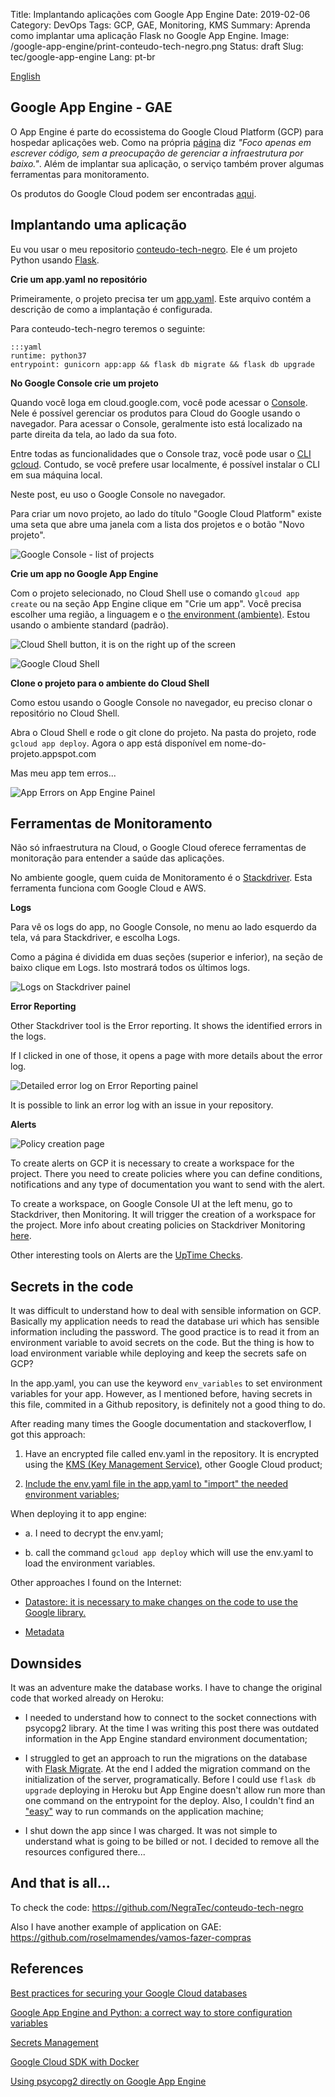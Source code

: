 Title:  Implantando aplicações com Google App Engine
Date: 2019-02-06
Category: DevOps
Tags: GCP, GAE, Monitoring, KMS
Summary: Aprenda como implantar uma aplicação Flask no Google App Engine.
Image: /google-app-engine/print-conteudo-tech-negro.png
Status: draft
Slug: tec/google-app-engine
Lang: pt-br

[English](/tec/google-app-engine-en.html)

## Google App Engine - GAE

O App Engine é parte do ecossistema do Google Cloud Platform (GCP) para hospedar aplicações web. Como na própria [página](https://cloud.google.com/appengine/) diz *"Foco apenas em escrever código, sem a preocupação de gerenciar a infraestrutura por baixo."*. Além de implantar sua aplicação, o serviço também prover algumas ferramentas para monitoramento.

Os produtos do Google Cloud podem ser encontradas [aqui](https://cloud.google.com/products/).

## Implantando uma aplicação

Eu vou usar o meu repositorio [conteudo-tech-negro](https://github.com/NegraTec/conteudo-tech-negro). Ele é um projeto Python usando [Flask](http://flask.pocoo.org/).

**Crie um app.yaml no repositório**

Primeiramente, o projeto precisa ter um  [app.yaml](https://cloud.google.com/appengine/docs/standard/go/config/appref). Este arquivo contém a descrição de como a implantação é configurada.

Para conteudo-tech-negro teremos o seguinte:

	:::yaml
	runtime: python37
	entrypoint: gunicorn app:app && flask db migrate && flask db upgrade

**No Google Console crie um projeto**

Quando você loga em cloud.google.com, você pode acessar o [Console](https://cloud.google.com/cloud-console/). Nele é possível gerenciar os produtos para Cloud do Google usando o navegador. Para acessar o Console, geralmente isto está localizado na parte direita da tela, ao lado da sua foto.

Entre todas as funcionalidades que o Console traz, você pode usar o [CLI gcloud](https://cloud.google.com/sdk/gcloud/). Contudo, se você prefere usar localmente, é possível instalar o CLI em sua máquina local.

Neste post, eu uso o Google Console no navegador.

Para criar um novo projeto, ao lado do título "Google Cloud Platform" existe uma seta que abre uma janela com a lista dos projetos e o botão "Novo projeto".

![Google Console - list of projects](../theme/images/google-app-engine/google-console-new-project.png)

**Crie um app no Google App Engine**

Com o projeto selecionado, no Cloud Shell use o comando `glcoud app create` ou na seção App Engine clique em "Crie um app". Você precisa escolher uma região, a linguagem e o [the environment (ambiente)](https://cloud.google.com/appengine/docs/the-appengine-environments). Estou usando o ambiente standard (padrão).

![Cloud Shell button, it is on the right up of the screen](../theme/images/google-app-engine/google-cloud-shell-button.png)

![Google Cloud Shell](../theme/images/google-app-engine/google-shell.png)

**Clone o projeto para o ambiente do Cloud Shell**

Como estou usando o Google Console no navegador, eu preciso clonar o repositório no Cloud Shell.

Abra o Cloud Shell e rode o git clone do projeto. Na pasta do projeto, rode `gcloud app deploy`. Agora o app está disponível em nome-do-projeto.appspot.com

Mas meu app tem erros...

![App Errors on App Engine Painel](../theme/images/google-app-engine/app-engine-found-errors.png)

## Ferramentas de Monitoramento

Não só infraestrutura na Cloud, o Google Cloud oferece ferramentas de monitoração para entender a saúde das aplicações.

No ambiente google, quem cuida de Monitoramento é o [Stackdriver](https://cloud.google.com/stackdriver/). Esta ferramenta funciona com Google Cloud e AWS. 

**Logs**

Para vê os logs do app, no Google Console, no menu ao lado esquerdo da tela, vá para Stackdriver, e escolha Logs.

Como a página é dividida em duas seções (superior e inferior), na seção de baixo clique em Logs. Isto mostrará todos os últimos logs.

![Logs on Stackdriver painel](../theme/images/google-app-engine/stackdriver-logs.png)

**Error Reporting**

Other Stackdriver tool is the Error reporting. It shows the identified errors in the logs.

If I clicked in one of those, it opens a page with more details about the error log.

![Detailed error log on Error Reporting painel](../theme/images/google-app-engine/stackdriver-error-reporting-detail.png)

It is possible to link an error log with an issue in your repository.

**Alerts**

![Policy creation page](../theme/images/google-app-engine/stackdriver-policy.png)

To create alerts on GCP it is necessary to create a workspace for the project. There you need to create policies where you can define conditions, notifications and any type of documentation you want to send with the alert.

To create a workspace, on Google Console UI at the left menu, go to Stackdriver, then Monitoring. It will trigger the creation of a workspace for the project. More info about creating policies on Stackdriver Monitoring [here](https://cloud.google.com/monitoring/alerts/ui-conditions-ga).

Other interesting tools on Alerts are the [UpTime Checks](https://cloud.google.com/monitoring/uptime-checks/).

## Secrets in the code

It was difficult to understand how to deal with sensible information on GCP. Basically my application needs to read the database uri which has sensible information including the password. The good practice is to read it from an environment variable to avoid secrets on the code. But the thing is how to load environment variable while deploying and keep the secrets safe on GCP?

In the app.yaml, you can use the keyword `env_variables` to set environment variables for your app. However, as I mentioned before, having secrets in this file, commited in a Github repository, is definitely not a good thing to do.

After reading many times the Google documentation and stackoverflow, I got this approach:

1. Have an encrypted file called env.yaml in the repository. It is encrypted using the [KMS (Key Management Service)](https://cloud.google.com/kms/), other Google Cloud product;

2. [Include the env.yaml file in the app.yaml to "import" the needed environment variables](https://github.com/NegraTec/conteudo-tech-negro/blob/master/app.yaml);

When deploying it to app engine:
 
* a. I need to decrypt the env.yaml;
 
* b. call the command `gcloud app deploy` which will use the env.yaml to load the environment variables.

Other approaches I found on the Internet:

- [Datastore: it is necessary to make changes on the code to use the Google library.](https://stackoverflow.com/questions/22669528/securely-storing-environment-variables-in-gae-with-app-yaml)

- [Metadata](https://medium.com/google-cloud/google-compute-engine-metadata-service-de9d71ea44e0)

## Downsides

It was an adventure make the database works. I have to change the original code that worked already on Heroku: 

* I needed to understand how to connect to the socket connections with psycopg2 library. At the time I was writing this post there was outdated information in the App Engine standard environment documentation;

* I struggled to get an approach to run the migrations on the database with [Flask Migrate](https://flask-migrate.readthedocs.io/en/latest/). At the end I added the migration command on the initialization of the server, programatically. Before I could use `flask db upgrade` deploying in Heroku but App Engine doesn't allow run more than one command on the entrypoint for the deploy. Also, I couldn't find an ["easy"](https://stackoverflow.com/questions/36698070/how-to-use-flask-migrate-with-google-app-engine) way to run commands on the application machine;

* I shut down the app since I was charged. It was not simple to understand what is going to be billed or not. I decided to remove all the resources configured there...

## And that is all...

To check the code: https://github.com/NegraTec/conteudo-tech-negro

Also I have another example of application on GAE: https://github.com/roselmamendes/vamos-fazer-compras

## References

[Best practices for securing your Google Cloud databases](https://cloud.google.com/blog/products/gcp/best-practices-for-securing-your-google-cloud-databases)

[Google App Engine and Python: a correct way to store configuration variables](https://www.andreafortuna.org/programming/google-app-engine-and-python-a-correct-way-to-store-configuration-variables/)

[Secrets Management](https://cloud.google.com/kms/docs/secret-management)

[Google Cloud SDK with Docker](https://hub.docker.com/r/google/cloud-sdk)

[Using psycopg2 directly on Google App Engine](https://stackoverflow.com/questions/51061722/using-psycopg2-directly-on-google-appengine)




